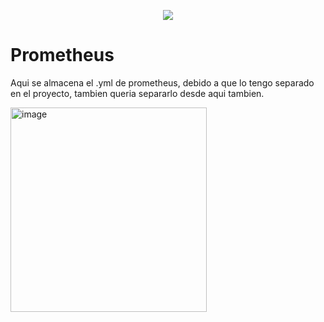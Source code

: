 <p align="center">
  <a href="readme.en.md">
    <img src="https://img.shields.io/badge/⏻-Switch%20to%20English-red?style=for-the-badge">
  </a>
</p>


# Prometheus

Aqui se almacena el .yml de prometheus, debido a que lo tengo separado en el proyecto, tambien queria separarlo desde aqui tambien.

<img width="314" height="327" alt="image" src="https://github.com/user-attachments/assets/74abc234-7e0b-4eb0-ae0d-1b7a1a5d1cd8" />


